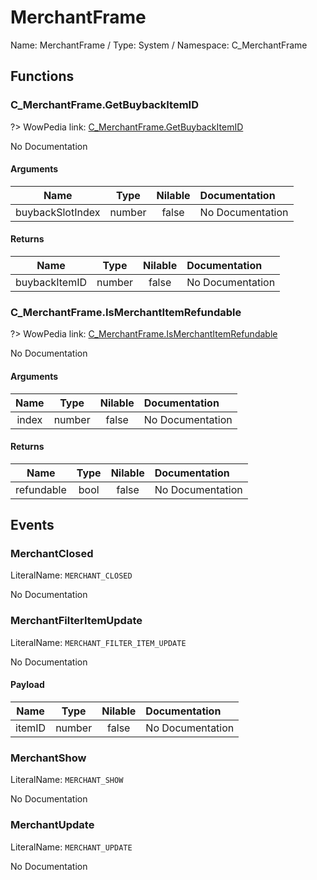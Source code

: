 # MerchantFrame

Name: MerchantFrame / Type: System / Namespace: C_MerchantFrame

## Functions

### C_MerchantFrame.GetBuybackItemID
?> WowPedia link: [C_MerchantFrame.GetBuybackItemID](https://wow.gamepedia.com/API_C_MerchantFrame.GetBuybackItemID)

No Documentation

#### Arguments
|Name|Type|Nilable|Documentation|
|:---:|:---:|:---:|:---|
|buybackSlotIndex|number|false|No Documentation|
#### Returns
|Name|Type|Nilable|Documentation|
|:---:|:---:|:---:|:---|
|buybackItemID|number|false|No Documentation|
### C_MerchantFrame.IsMerchantItemRefundable
?> WowPedia link: [C_MerchantFrame.IsMerchantItemRefundable](https://wow.gamepedia.com/API_C_MerchantFrame.IsMerchantItemRefundable)

No Documentation

#### Arguments
|Name|Type|Nilable|Documentation|
|:---:|:---:|:---:|:---|
|index|number|false|No Documentation|
#### Returns
|Name|Type|Nilable|Documentation|
|:---:|:---:|:---:|:---|
|refundable|bool|false|No Documentation|
## Events

### MerchantClosed
LiteralName: `MERCHANT_CLOSED`

No Documentation

### MerchantFilterItemUpdate
LiteralName: `MERCHANT_FILTER_ITEM_UPDATE`

No Documentation

#### Payload
|Name|Type|Nilable|Documentation|
|:---:|:---:|:---:|:---|
|itemID|number|false|No Documentation|
### MerchantShow
LiteralName: `MERCHANT_SHOW`

No Documentation

### MerchantUpdate
LiteralName: `MERCHANT_UPDATE`

No Documentation

